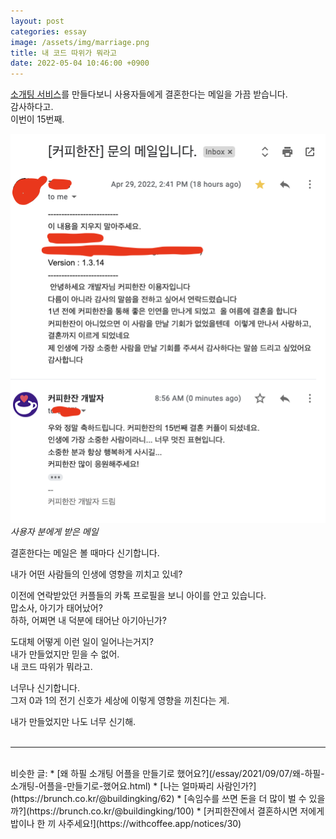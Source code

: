 ```yaml
---
layout: post
categories: essay
image: /assets/img/marriage.png
title: 내 코드 따위가 뭐라고
date: 2022-05-04 10:46:00 +0900
---
```


[소개팅 서비스](https://withcoffee.app/?utm_source=jehopage&utm_medium=blog&utm_campaign=v3)를 만들다보니 사용자들에게 결혼한다는 메일을 가끔 받습니다.  
감사하다고.  
이번이 15번째.  

![](/assets/img/marriage.png)  
*사용자 분에게 받은 메일*

결혼한다는 메일은 볼 때마다 신기합니다.

내가 어떤 사람들의 인생에 영향을 끼치고 있네?

이전에 연락받았던 커플들의 카톡 프로필을 보니 아이를 안고 있습니다.  
맙소사, 아기가 태어났어?  
하하, 어쩌면 내 덕분에 태어난 아기아닌가?

도대체 어떻게 이런 일이 일어나는거지?  
내가 만들었지만 믿을 수 없어.  
내 코드 따위가 뭐라고.

너무나 신기합니다.  
그저 0과 1의 전기 신호가 세상에 이렇게 영향을 끼친다는 게.

내가 만들었지만 나도 너무 신기해.
<br>
<br>

---

<br>
비슷한 글:
* [왜 하필 소개팅 어플을 만들기로 했어요?](/essay/2021/09/07/왜-하필-소개팅-어플을-만들기로-했어요.html)
* [나는 얼마짜리 사람인가?](https://brunch.co.kr/@buildingking/62)
* [속임수를 쓰면 돈을 더 많이 벌 수 있을까?](https://brunch.co.kr/@buildingking/100)
* [커피한잔에서 결혼하시면 저에게 밥이나 한 끼 사주세요!](https://withcoffee.app/notices/30)